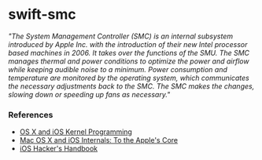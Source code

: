 swift-smc
=========

_"The System Management Controller (SMC) is an internal subsystem introduced by
Apple Inc. with the introduction of their new Intel processor based machines
in 2006. It takes over the functions of the SMU. The SMC manages thermal and
power conditions to optimize the power and airflow while keeping audible noise
to a minimum. Power consumption and temperature are monitored by the operating
system, which communicates the necessary adjustments back to the SMC. The SMC
makes the changes, slowing down or speeding up fans as necessary."_

### References

- [OS X and iOS Kernel Programming](http://www.apress.com/9781430235361-4892)
- [Mac OS X and iOS Internals: To the Apple's Core](http://ca.wiley.com/WileyCDA/WileyTitle/productCd-1118057651.html)
- [iOS Hacker's Handbook](http://ca.wiley.com/WileyCDA/WileyTitle/productCd-1118204123.html)
